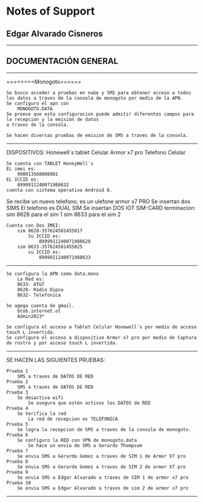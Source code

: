 # Notes of Support 
## Edgar Alvarado Cisneros

____________________________________________________________________________________________________________________________________________________________________________________
DOCUMENTACIÓN GENERAL
------------------------------------------------------------------------------------------------------------------------------------------------------------------------------------
------------------------------------------------------------------------------------------------------------------------------------------------------------------------------------
========Monogoto======
	
	Se busco acceder a pruebas en nube y SMS para obtener acceso a todos los datos a traves de la consola de monogoto por medio de la APN.
	Se configuro el apn con
		MONOGOTO.DATA
	Se preeve que esta configuracion puede admitir diferentes campos para la recepcion y la emision de datos
	a traves de la consola.
	
	Se hacen diversas pruebas de emision de SMS a traves de la consola.
______________________
DISPOSITIVOS:
	Honewell´s tablet Celular 
	Armor x7 pro Telefono Celular


	Se cuenta con TABLET HoneyWell´s
	EL imei es:
		990013560008901
	EL ICCID es:
		8999911240071988632
	cuenta con sistema operativo Android 8.	
		
Se recibe un nuevo telefono, es un ulefone armor x7 PRO
	Se insertan dos SIMS
	El telefono es DUAL SIM 
	Se insertan DOS IOT SIM-CARD 
		terminacion: 
			sim 8628 para el sim 1
			sim 8633 para el sim 2
	
	Cuenta con Dos IMEI:
		sim 8628-357624581455017
			Su ICCID es:
				8999911240071988628
		sim 8633-357624581455025
			su ICCID es:
				8999911240071988633
______________________

	Se configura la APN como data.mono
		La Red es:
		8633- AT&T
		8628- Radio Dipsa
		8632- Telefonica
		
	Se agega cuenta de gmail.
		btob.internet.ot 
		Admin2023*
		
	Se configura el acceso a Tablet Celular Honewell´s por medio de acceso touch L invertida.
	Se configura el acceso a dispositivo Armor x7 pro por medio de Captura de rostro y por acceso touch L invertida.
	
______________________

SE HACEN LAS SIGUIENTES PRUEBAS:

	Prueba 1
		SMS a traves de DATOS DE RED 
	Prueba 2 
		SMS a traves de DATOS DE RED 
	Prueba 3
		Se desactiva wifi
			Se asegura que esten activos los DATOS de RED
	Prueba 4 
		Se Verifica la red
			La red de recepcion es TELEFONICA
	Prueba 5 
		Se logra la recepcion de SMS a traves de la consola de monogoto.
	Prueba 6
		Se configuro la RED con VPN de monogoto.data
			Se hace un envio de SMS a Gerardo Thompsom
	Prueba 7
		Se envia SMS a Gerardo Gomez a traves de SIM 1 de Armor X7 pro
	Prueba 8 
		Se envia SMS a Gerardo Gomez a traves de SIM 2 de armor X7 pro 
	Prueba 9
		Se envia SMS a Edgar Alvarado a traves de SIM 1 de armor x7 pro 
	Prueba 10 
		Se envia SMS a Edgar Alvarado a traves de sim 2 de armor x7 pro
______________________
